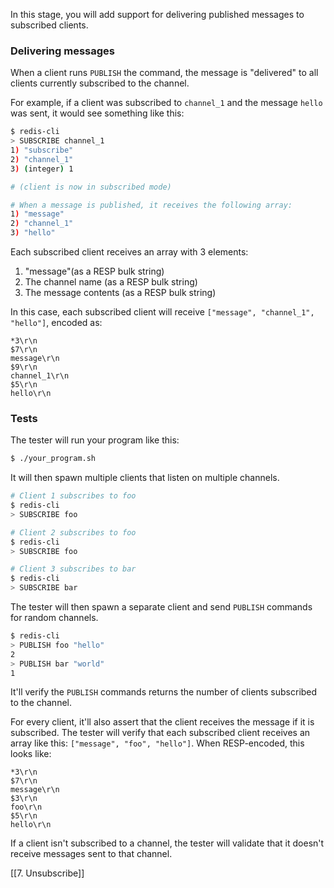 In this stage, you will add support for delivering published messages to subscribed clients.

### Delivering messages

When a client runs `PUBLISH` the command, the message is "delivered" to all clients currently subscribed to the channel.

For example, if a client was subscribed to `channel_1` and the message `hello` was sent, it would see something like this:

```bash
$ redis-cli
> SUBSCRIBE channel_1
1) "subscribe"
2) "channel_1"
3) (integer) 1

# (client is now in subscribed mode)

# When a message is published, it receives the following array: 
1) "message"
2) "channel_1"
3) "hello"
```

Each subscribed client receives an array with 3 elements:

1. "message"(as a RESP bulk string)
2. The channel name (as a RESP bulk string)
3. The message contents (as a RESP bulk string)

In this case, each subscribed client will receive `["message", "channel_1", "hello"]`, encoded as:

```
*3\r\n
$7\r\n
message\r\n
$9\r\n
channel_1\r\n
$5\r\n
hello\r\n
```

### Tests

The tester will run your program like this:

```bash
$ ./your_program.sh
```

It will then spawn multiple clients that listen on multiple channels.

```bash
# Client 1 subscribes to foo
$ redis-cli
> SUBSCRIBE foo

# Client 2 subscribes to foo
$ redis-cli
> SUBSCRIBE foo

# Client 3 subscribes to bar
$ redis-cli
> SUBSCRIBE bar
```

The tester will then spawn a separate client and send `PUBLISH` commands for random channels.

```bash
$ redis-cli
> PUBLISH foo "hello"
2
> PUBLISH bar "world"
1
```

It'll verify the `PUBLISH` commands returns the number of clients subscribed to the channel.

For every client, it'll also assert that the client receives the message if it is subscribed. The tester will verify that each subscribed client receives an array like this: `["message", "foo", "hello"]`. When RESP-encoded, this looks like:

```
*3\r\n
$7\r\n
message\r\n
$3\r\n
foo\r\n
$5\r\n
hello\r\n
```

If a client isn't subscribed to a channel, the tester will validate that it doesn't receive messages sent to that channel.

[[7. Unsubscribe]]